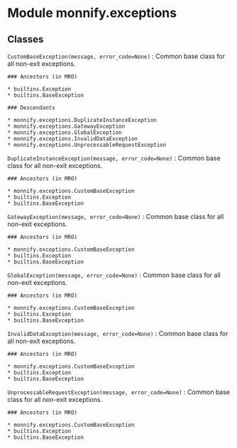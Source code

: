 Module monnify.exceptions
=========================

Classes
-------

`CustomBaseException(message, error_code=None)`
:   Common base class for all non-exit exceptions.

    ### Ancestors (in MRO)

    * builtins.Exception
    * builtins.BaseException

    ### Descendants

    * monnify.exceptions.DuplicateInstanceException
    * monnify.exceptions.GatewayException
    * monnify.exceptions.GlobalException
    * monnify.exceptions.InvalidDataException
    * monnify.exceptions.UnprocessableRequestException

`DuplicateInstanceException(message, error_code=None)`
:   Common base class for all non-exit exceptions.

    ### Ancestors (in MRO)

    * monnify.exceptions.CustomBaseException
    * builtins.Exception
    * builtins.BaseException

`GatewayException(message, error_code=None)`
:   Common base class for all non-exit exceptions.

    ### Ancestors (in MRO)

    * monnify.exceptions.CustomBaseException
    * builtins.Exception
    * builtins.BaseException

`GlobalException(message, error_code=None)`
:   Common base class for all non-exit exceptions.

    ### Ancestors (in MRO)

    * monnify.exceptions.CustomBaseException
    * builtins.Exception
    * builtins.BaseException

`InvalidDataException(message, error_code=None)`
:   Common base class for all non-exit exceptions.

    ### Ancestors (in MRO)

    * monnify.exceptions.CustomBaseException
    * builtins.Exception
    * builtins.BaseException

`UnprocessableRequestException(message, error_code=None)`
:   Common base class for all non-exit exceptions.

    ### Ancestors (in MRO)

    * monnify.exceptions.CustomBaseException
    * builtins.Exception
    * builtins.BaseException